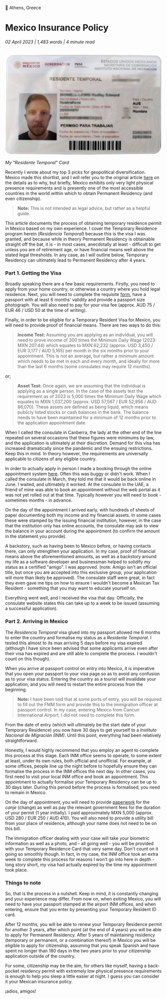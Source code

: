 📍 Athens, Greece

# Mexico Insurance Policy

###### 02 April 2023 | 1,483 words | 4 minute read

<img alt="Residente Temporal" src="/static/mexico_001.png" style="background: transparent;" />

_My "Residente Temporal" Card_

Recently I wrote about my top 3 picks for geopolitical diversification. Mexico made this shortlist, and I will refer you to the original article [here](https://www.radleylewis.com/writing/locations_001.html) on the details as to why, but briefly, Mexico exhibits only very light physical presence requirements and is presently one of the most accessible countries in the world within which to obtain Permanent Residency (and even citizenship).

> **Note:** This is not intended as legal advice, but rather as a helpful guide.

This article documents the process of obtaining temporary residence permit in Mexico based on my own experience. I cover the Temporary Residence program herein (_Residencia Temporal_) because this is the visa I was granted, and because while in theory Permanent Residency is obtainable straight off the bat, it is - in most cases, anecdotally at least - difficult to get unless you are of retirement age, or have financial means well above the stated legal thresholds. In any case, as I will outline below, Temporary Residency can ultimately lead to Permanent Residency after 4 years.

### Part 1. Getting the Visa

Broadly speaking there are a few basic requirements. Firstly, you need to apply from your home country, or otherwise a country where you hold legal residence. Next, you will need to complete the requisite [form](https://embamex.sre.gob.mx/australia/images/pdf/solicitudvisaingles.pdf), have a passport with at least 6 months' validity and provide a passport size photograph. You will also need to pay for your visa fee (approx. AUD 75 / EUR 46 / USD 50 at the time of writing).

Finally, in order to be eligible for a Temporary Resident Visa for Mexico, you will need to provide proof of financial means. There are two ways to do this:

> **Income Test:** Assuming you are applying as an individual, you will need to prove income of 300 times the Minimum Daily Wage (2023: MXN 207.44) which equates to MXN 62,232 (approx. USD 3,450 / EUR 3,177 / AUD 5,165) per month in the six months prior to your appointment. This is not an average, but rather a minimum amount which needs to be met in each and every month, and ideally for more than the last 6 months (some consulates may require 12 months).

or;

> **Asset Test:** Once again, we are assuming that the individual is applying as a single person. In the case of the assets test the requirement as of 2023 is 5,000 times the Minimum Daily Wage which equates to MXN 1,037,200 (approx. USD 57,567 / EUR 52,956 / AUD 86,070). These assets are defined as being liquid, which means publicly listed stocks or cash balances in the bank. The balance needs to have been maintained for a minimum of 12 months prior to the application appointment date.

When I called the consulate in Canberra, the lady at the other end of the line repeated on several occasions that these figures were minimums by law, and the application is ultimately at their discretion. Demand for this visa has increased dramatically since the pandemic and the ensuing restrictions. Keep this in mind. In theory however, the requirements are universally applicable to citizens of any eligible country.

In order to actually apply in person I made a booking through the online appointment system [here](https://citas.sre.gob.mx/). Often this was buggy or didn't work. When I called the consulate in March, they told me that it would be back online in June. I waited, and ultimately it worked. At the consulate in the UAE, a friend of mine was able to book an appointment without the web portal as it was not yet rolled out at that time. Typically however you will need to book - sometimes months - in advance.

On the day of the appointment I arrived early, with hundreds of sheets of paper documenting both my income and my financial assets. In some cases these were stamped by the issuing financial institution, however, in the case that the institution only has online accounts, the consulate may ask to view the balance in your account during the appointment (to confirm the amount in the statement you provide).

A backstory, such as having been to Mexico before, or having contacts there, can only strengthen your application. In my case, proof of financial means above the aforementioned amounts, as well as a backstory around my life as a software developer and businessman helped to solidify my status as a certified "amigo". I was approved. (note: Amigo isn't an official title, but once you are accepted into this exclusive group, your application will more than likely be approved). The consulate staff were great, in fact they even gave me tips on how to ensure I wouldn't become a Mexican Tax Resident - something that you may want to educate yourself on.

Everything went well, and I received the visa that day. Officially, the consulate website states this can take up to a week to be issued (assuming a successful application).

### Part 2. Arriving in Mexico

The _Residencia Temporal_ visa glued into my passport allowed me 6 months to enter the country and formalise my status as a _Residente Temporal_. I tested this almost to its max arriving 5 days before my visa expired (although I have since been advised that some applicants arrive even after their visa has expired and are still able to complete the process. I wouldn't count on this though).

When you arrive at passport control on entry into Mexico, it is imperative that you open your passport to your visa page so as to avoid any confusion as to your visa status. Entering the country as a tourist will invalidate your application, and you will need to restart the entire process from the beginning.

> **Note:** I have been told that at some ports of entry, you will be required to fill out the FMM form and provide this to the immigration officer at passport control. In my case, entering Mexico from Cancun International Airport, I did not need to complete this form.

From the date of entry (which will ultimately be the start date of your Temporary Residence) you now have 30 days to get yourself to a _Instituto Nacional de Migración (INM)_. Until this point, everything had been relatively straightforward.

Honestly, I would highly recommend that you employ an agent to complete this process at this stage. Each INM office seems to operate, to some extent at least, under its own rules, both official and unofficial. For example, at some offices, people line up the night before to hopefully ensure they can formalise the process in the INM offices the next day. In other cases, you first need to visit your local INM office and book an appointment. This appointment to actually formalise your Temporary Residency can be up to 30 days later. During this period before the process is formalised, you need to remain in Mexico.

On the day of appointment, you will need to provide [paperwork](https://www.gob.mx/tramites/ficha/expedicion-de-documento-migratorio-por-canje/INM811) for the _canje_ (change) as well as pay the relevant government fees for the duration of your permit (1 year initially). I paid approximately MXN 5,000 (approx. USD 280 / EUR 250 / AUD 410). You will also need to provide a utility bill from your place of residence, although your name does not need to be on this bill.

The immigration officer dealing with your case will take your biometric information as well as a photo, and - all going well - you will be provided with your Temporary Residence Card that very same day. Don't count on it going so smoothly though. In fact, in my case, the INM office took an extra week to complete this process for reasons I won't go into here in depth - long story short, my visa had actually expired by the time my appointment took place.

### Things to note

So, that is the process in a nutshell. Keep in mind, it is constantly changing and your experience may differ. From now on, when exiting Mexico, you will need to have your passport stamped at the airport INM offices, and when entering, ensure that you enter by presenting your Temporary Resident ID card.

After 12 months, you will be able to renew your Temporary Residence permit for another 3 years, after which point (at the end of 4 years) you will be able to apply for Permanent Residency. After 5 years of maintaining residency (temporary or permanent, or a combination thereof) in Mexico you will be eligible to apply for citizenship, assuming that you speak Spanish and have spent no longer than 180 days in the two years prior to your citizenship application outside of the country.

For some, citizenship may be the aim, for others like myself, having a back-pocket residency permit with extremely low physical presence requirements is enough to help you sleep a little easier at night. I guess you can consider it your Mexican insurance policy.

¡adios, amigos!
